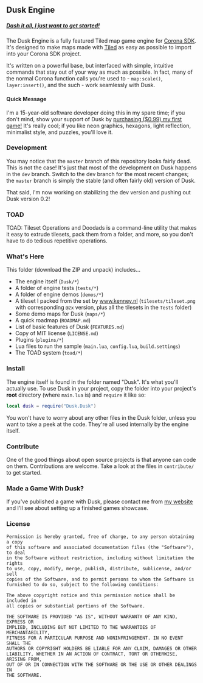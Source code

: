 ## Dusk Engine ##

##### [Dash it all, I just want to get started!][quickstart] #####

The Dusk Engine is a fully featured Tiled map game engine for [Corona SDK][corona]. It's designed to make maps made with [Tiled][tiled] as easy as possible to import into your Corona SDK project.

It's written on a powerful base, but interfaced with simple, intuitive commands that stay out of your way as much as possible. In fact, many of the normal Corona function calls you're used to - `map:scale()`, `layer:insert()`, and the such - work seamlessly with Dusk.


#### Quick Message ####
I'm a 15-year-old software developer doing this in my spare time; if you don't mind, show your support of Dusk by [purchasing ($0.99) my first game!][game] It's really cool; if you like neon graphics, hexagons, light reflection, minimalist style, and puzzles, you'll love it.


### Development ###
You may notice that the `master` branch of this repository looks fairly dead. This is not the case! It's just that most of the development on Dusk happens in the `dev` branch. Switch to the dev branch for the most recent changes; the `master` branch is simply the stable (and often fairly old) version of Dusk.

That said, I'm now working on stabilizing the dev version and pushing out Dusk version 0.2!


### TOAD ###

TOAD: Tileset Operations and Doodads is a command-line utility that makes it easy to extrude tilesets, pack them from a folder, and more, so you don't have to do tedious repetitive operations.


### What's Here ###

This folder (download the ZIP and unpack) includes...
- The engine itself (`Dusk/*`)
- A folder of engine tests (`tests/*`)
- A folder of engine demos (`demos/*`)
- A tileset I packed from the set by www.kenney.nl (`tilesets/tileset.png` with corresponding `@2x` version, plus all the tilesets in the `Tests` folder)
- Some demo maps for Dusk (`maps/*`)
- A quick roadmap (`ROADMAP.md`)
- List of basic features of Dusk (`FEATURES.md`)
- Copy of MIT license (`LICENSE.md`)
- Plugins (`plugins/*`)
- Lua files to run the sample (`main.lua`, `config.lua`, `build.settings`)
- The TOAD system (`toad/*`)


### Install ###

The engine itself is found in the folder named "Dusk". It's what you'll actually use. To use Dusk in your project, copy the folder into your project's **root** directory (where `main.lua` is) and `require` it like so:
```Lua
local dusk = require("Dusk.Dusk")
```

You won't have to worry about any other files in the Dusk folder, unless you want to take a peek at the code. They're all used internally by the engine itself.


### Contribute ###

One of the good things about open source projects is that anyone can code on them. Contributions are welcome. Take a look at the files in `contribute/` to get started.


### Made a Game With Dusk? ###

If you've published a game with Dusk, please contact me from [my website][contact] and I'll see about setting up a finished games showcase.


### License ###

```
Permission is hereby granted, free of charge, to any person obtaining a copy
of this software and associated documentation files (the "Software"), to deal
in the Software without restriction, including without limitation the rights
to use, copy, modify, merge, publish, distribute, sublicense, and/or sell
copies of the Software, and to permit persons to whom the Software is
furnished to do so, subject to the following conditions:

The above copyright notice and this permission notice shall be included in
all copies or substantial portions of the Software.

THE SOFTWARE IS PROVIDED "AS IS", WITHOUT WARRANTY OF ANY KIND, EXPRESS OR
IMPLIED, INCLUDING BUT NOT LIMITED TO THE WARRANTIES OF MERCHANTABILITY,
FITNESS FOR A PARTICULAR PURPOSE AND NONINFRINGEMENT. IN NO EVENT SHALL THE
AUTHORS OR COPYRIGHT HOLDERS BE LIABLE FOR ANY CLAIM, DAMAGES OR OTHER
LIABILITY, WHETHER IN AN ACTION OF CONTRACT, TORT OR OTHERWISE, ARISING FROM,
OUT OF OR IN CONNECTION WITH THE SOFTWARE OR THE USE OR OTHER DEALINGS IN
THE SOFTWARE.
```

[quickstart]: http://github.com/GymbylCoding/Dusk-Engine/wiki/Quickstart
[corona]: http://www.coronalabs.com
[tiled]: http://www.mapeditor.org
[game]: http://bit.ly/1mpG2wD
[contact]: http://www.gymbyl.com/contact